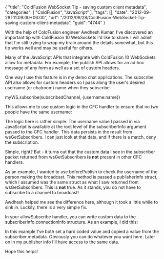 {
	"title": "ColdFusion WebSocket Tip - saving custom client metadata",
	"categories": [
		"ColdFusion",
		"JavaScript"
	],
	"tags": [],
	"date": "2012-09-28T11:09:00+06:00",
	"url": "/2012/09/28/ColdFusion-WebSocket-Tip-saving-custom-client-metadata",
	"guid": "4744"
}

With the help of ColdFusion engineer Awdhesh Kumar, I've discovered an important tip with ColdFusion 10 WebSockets I'd like to share. I will admit that I'm still trying to wrap my brain around the details somewhat, but this tip works well and may be useful for others.
<!--more-->
Many of the JavaScript APIs that integrate with ColdFusion 10 WebSockets allow for metadata. For example, the publish API allows for an ad hoc message of any form as well as a set of custom headers. 

One way I use this feature is in my demo chat applications. The subscribe API also allows for custom headers so I pass along the user's desired username (or chatroom) name when they subscribe.

myWS.subscribe(subscribedChannel, {username:name})

This allows me to use custom logic in the CFC handler to ensure that no two people have the same username:

<script src="https://gist.github.com/3800284.js?file=gistfile1.cfm"></script>

The logic here is rather simple. The username value I passed in via JavaScript is available at the root level of the subscriberInfo argument passed to the CFC handler. This data persists in the result from wsGetSubscribers. I can just look at that data, and if there is a match, deny the subscription.

Simple, right? But - it turns out that the custom data I see in the subscriber packet returned from wsGetSubscribers <b>is not</b> present in other CFC handlers. 

As an example, I wanted to use beforePublish to check the username of the person making the broadcast. This method is passed a publisherInfo struct, which I assumed was the same struct as what I saw returned from wsGetSubscribers. This is <b>not</b> true. As it stands, you do not have to subscribe to a channel to broadcast!

Awdhesh helped me see the difference here, although it took a little while to sink in. Luckily, there is a very simple fix. 

In your allowSubscribe handler, you can write custom data to the subscriberInfo.connectionInfo structure. As an example, I did this:

<script src="https://gist.github.com/3800323.js?file=gistfile1.cfm"></script>

In this example I've both set a hard coded value and copied a value from the subscriber metadata. Obviously you can do whatever you want here. Later on in my publisher info I'll have access to the same data.

Hope this helps!